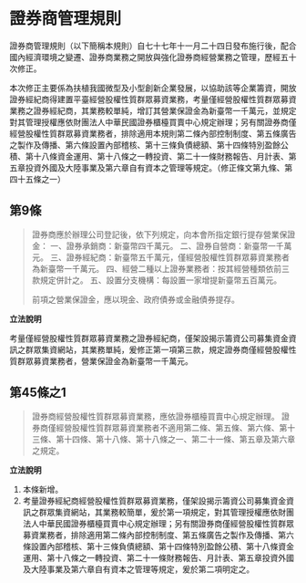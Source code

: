 # 證券商管理規則

證券商管理規則（以下簡稱本規則）自七十七年十一月二十四日發布施行後，配合國內經濟環境之變遷、證券商業務之開放與強化證券商經營業務之管理，歷經五十次修正。

本次修正主要係為扶植我國微型及小型創新企業發展，以協助該等企業籌資，開放證券經紀商得建置平臺經營股權性質群眾募資業務，考量僅經營股權性質群眾募資業務之證券經紀商，其業務較單純，增訂其營業保證金為新臺幣一千萬元，並規定對其管理授權應依財團法人中華民國證券櫃檯買賣中心規定辦理；另有關證券商僅經營股權性質群眾募資業務者，排除適用本規則第二條內部控制制度、第五條廣告之製作及傳播、第六條設置內部稽核、第十三條負債總額、第十四條特別盈餘公積、第十八條資金運用、第十八條之一轉投資、第二十一條財務報告、月計表、第五章投資外國及大陸事業及第六章自有資本之管理等規定。（修正條文第九條、第四十五條之一）

## 第9條

> 證券商應於辦理公司登記後，依下列規定，向本會所指定銀行提存營業保證金：
> 一、證券承銷商：新臺幣四千萬元。
> 二、證券自營商：新臺幣一千萬元。
> 三、證券經紀商：新臺幣五千萬元，僅經營股權性質群眾募資業務者為新臺幣一千萬元。
> 四、經營二種以上證券業務者：按其經營種類依前三款規定併計之。
> 五、設置分支機構：每設置一家增提新臺幣五百萬元。
> 
> 前項之營業保證金，應以現金、政府債券或金融債券提存。

**立法說明**

考量僅經營股權性質群眾募資業務之證券經紀商，僅架設揭示籌資公司募集資金資訊之群眾集資網站，其業務單純，爰修正第一項第三款，規定證券商僅經營股權性質群眾募資業務者，營業保證金為新臺幣一千萬元。

## 第45條之1

> 證券商經營股權性質群眾募資業務，應依證券櫃檯買賣中心規定辦理。
> 證券商僅經營股權性質群眾募資業務者不適用第二條、第五條、第六條、第十三條、第十四條、第十八條、第十八條之一、第二十一條、第五章及第六章之規定。

**立法說明**

1. 本條新增。
2. 考量證券經紀商經營股權性質群眾募資業務，僅架設揭示籌資公司募集資金資訊之群眾集資網站，其業務較簡單，爰於第一項規定，對其管理授權應依財團法人中華民國證券櫃檯買賣中心規定辦理；另有關證券商僅經營股權性質群眾募資業務者，排除適用第二條內部控制制度、第五條廣告之製作及傳播、第六條設置內部稽核、第十三條負債總額、第十四條特別盈餘公積、第十八條資金運用、第十八條之一轉投資、第二十一條財務報告、月計表、第五章投資外國及大陸事業及第六章自有資本之管理等規定，爰於第二項明定之。
